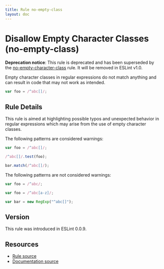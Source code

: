 ```yaml
---
title: Rule no-empty-class
layout: doc
---
```

<!-- Note: No pull requests accepted for this file. See README.md in the root directory for details. -->
# Disallow Empty Character Classes (no-empty-class)

**Deprecation notice**: This rule is deprecated and has been superseded by the [no-empty-character-class](no-empty-character-class) rule. It will be removed in ESLint v1.0.

Empty character classes in regular expressions do not match anything and can result in code that may not work as intended.

```js
var foo = /^abc[]/;
```

## Rule Details

This rule is aimed at highlighting possible typos and unexpected behavior in regular expressions which may arise from the use of empty character classes.

The following patterns are considered warnings:

```js
var foo = /^abc[]/;

/^abc[]/.test(foo);

bar.match(/^abc[]/);
```

The following patterns are not considered warnings:

```js
var foo = /^abc/;

var foo = /^abc[a-z]/;

var bar = new RegExp("^abc[]");
```

## Version

This rule was introduced in ESLint 0.0.9.

## Resources

* [Rule source](https://github.com/eslint/eslint/tree/master/lib/rules/no-empty-class.js)
* [Documentation source](https://github.com/eslint/eslint/tree/master/docs/rules/no-empty-class.md)
